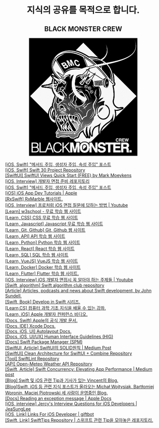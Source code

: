<h1 p align="center">
    지식의 공유를 목적으로 합니다.
</h1 p>
<h2 p align="center">
    BLACK MONSTER CREW
</h2 p>

<p align="center">
    <img src="https://github.com/devKobe24/images/blob/main/BMC.jpg?raw=true" width=350>    
</p>

<p>
    <a href="https://medium.com/@techmsy/method-injection-constructor-injection-and-property-injection-in-swift-b719641cd04f" target="_blank" title="미디움 포스트">[iOS, Swift] "메서드 주입, 생성자 주입, 속성 주입" 포스트</a>
    <br>
    <a href="https://github.com/soapyigu/Swift-30-Projects" target="_blank" title="깃헙 레포지토리">[iOS, Swift] Swift 30 Project Repository</a>
    <br>
    <a href="https://www.bigmountainstudio.com/free-swiftui-book" target="_blank" title="SwiftUI 무료 학습 자료">[SwiftUI] SwiftUI Views Quick Start (FREE) by Mark Moeykens</a>
    <br>
    <a href="" target="_blank" title="">[iOS, Interview] 개발자 면접 준비 레포지토리</a>
    <br>
    <a href="https://github.com/mirasaujan/iOS-interview-prep?tab=readme-ov-file" target="_blank" title="깃헙 레포">[iOS, Swift] "메서드 주입, 생성자 주입, 속성 주입" 포스트</a>
    <br>
    <a href="https://developer.apple.com/tutorials/app-dev-training/" target="_blank" title="iOS App Dev Tutorials | Apple">[iOS] iOS App Dev Tutorials | Apple</a>
    <br>
    <a href="https://rxmarbles.com/" target="_blank" title="">[RxSwift] RxMarble 웹사이트.</a>
    <br>
    <a href="https://youtu.be/HiXPGdtUW8U?si=Nls8rURIZBnEN1Kp" target="_blank" title="">[iOS, Interview] 프로처럼 iOS 면접 질문에 답하는 방법 | Youtube</a>
    <br>
    <a href="https://www.w3schools.com" target="_blank" title="HTML 학습">[Learn] w3school - 무료 학습 웹 사이트</a>
    <br>
    <a href="https://web.dev/learn/css" target="_blank" title="css 학습">[Learn, CSS] CSS 무료 학습 웹 사이트</a>
    <br>
    <a href="https://javascript.info" target="_blank" title="JS 학습">[Learn, Javascript] Javascript 무료 학습 웹 사이트</a>
    <br>
    <a href="https://git-scm.com" target="_blank" title="git,github 학습">[Learn, Git, Github] Git, Github 웹 사이트</a>
    <br>
    <a href="https://rapidapi.com/learn" target="_blank" title="API">[Learn, API] API 학습 웹 사이트</a>
    <br>
    <a href="https://learnpython.org" target="_blank" title="python">[Learn, Python] Python 학습 웹 사이트</a>
    <br>
    <a href="https://react-tutorial.app" target="_blank" title="react">[Learn, React] React 학습 웹 사이트</a>
    <br>
    <a href="https://SQLbolt.com" target="_blank" title="SQL">[Learn, SQL] SQL 학습 웹 사이트</a>
    <br>
    <a href="https://learnvue.co" target="_blank" title="VueJS">[Learn, VueJS] VueJS 학습 웹 사이트</a><br>
    <a href="https://docker-curriculum.com" target="_blank" title="docker">[Learn, Docker] Docker 학습 웹 사이트</a>
    <br>
    <a href="https://flutter.dev/learn" target="_blank" title="flutter">[Learn, Flutter] Flutter 학습 웹 사이트.</a>
    <br>
    <a href="https://youtu.be/XTAziR-tY-A?si=I_7Uzal0EnVTslgw" target="_blank" title="interview">[iOS, Interview] iOS 개발자 면접시 꼭 알아야 하는 주제들 | Youtube</a>
    <br>
    <a href="https://github.com/kodecocodes/swift-algorithm-club" target="_blank" title="algorithm">[Swift, algorithm] Swift algorithm club repository</a>
    <br>
    <a href="https://www.swiftbysundell.com/" target="_blank" title="swiftbysundell">[Article] Articles, podcasts and news about Swift development, by John Sundell.</a>
    <br>
    <a href="https://books.apple.com/kr/book-series/develop-in-swift/id1483863177" target="_blank" title="Develop in Swift 시리즈">[Swift, Book] Develop in Swift 시리즈.</a>
    <br>
    <a href="https://www.edwith.org/cs50" target="_blank" title="CS50">[Learn,CS] 컴퓨터 과학 기초 지식을 배울 수 있는 강좌.</a>
    <br>
    <a href="https://developer.apple.com/videos/all-videos/" target="_blank" title="wwdc">[Learn, iOS] Apple 개발자 컨퍼런스 비디오.</a>
    <br>
    <a href="https://developer.apple.com/documentation/" target="_blank" title="apple doc">[Docs, Swift] Apple의 공식 개발 문서.</a>
    <br>
    <a href="https://developer.apple.com/documentation/xcode/" target="_blank" title="xcode">[Docs, IDE] Xcode Docs.</a>
    <br>
    <a href="https://developer.apple.com/library/archive/documentation/UserExperience/Conceptual/AutolayoutPG/index.html" target="_blank" title="autolayout">[Docs, iOS, UI] Autolayout Docs.</a>
    <br>
    <a href="https://developer.apple.com/design/human-interface-guidelines/" target="_blank" title="">[Docs, iOS, UI/UX] Human Interface Guidelines (HIG)</a>
    <br>
    <a href="https://developer.apple.com/documentation/xcode/swift-packages" target="_blank" title="SPM">[Docs] Swift Package Manager (SPM)</a>
    <br>
    <a href="https://medium.com/@epdsant/princ%C3%ADpios-solid-no-swiftui-432a9e3c49c7" target="_blank" title="SwiftUI SOLID">[SwiftUI, Article] SwiftUI의 SOLID원칙 | Medium Post</a>
    <br>
    <a href="https://github.com/nalexn/clean-architecture-swiftui" target="_blank" title="SwiftUI clean archiecture">[SwiftUI] Clean Architecture for SwiftUI + Combine Repository</a>
    <br>
    <a href="https://github.com/realm/SwiftLint" target="_blank" title="SwiftLint">[Tool] SwiftLint Repository</a>
    <br>
    <a href="https://github.com/open-meteo/open-meteo" target="_blank" title="Open weather api">[API] Open-Meteo Weather API Repository</a>
    <br>
    <a href="https://elamir.medium.com/swift-concurrency-elevating-app-performance-ded830db5be4" target="_blank" title="swift concurrency">[Swift, Article] Swift Concurrency: Elevating App Performance | Medium post</a>
    <br>
    <a href="https://www.swiftwithvincent.com/" target="_blank" title="swift with vincent">[Blog] Swift 및 iOS 관련 Tip과 기사가 있는 Vincent의 Blog.</a>
    <br>
    <a href="https://swifting.io/" target="_blank" title="Swifting blog">[Blog]Swift, iOS 등 관련 지식 포스트가 올라오는 Michał Wojtysiak, Bartłomiej Woronin, Maciej Piotrowski 세 사람이 운영중인 Blog.</a>
    <br>
    <a href="https://developer.apple.com/documentation/xcode/reading-an-exception-message/" target="_blank" title="apple docs">[Docs] Reading an exception message | Apple Docs</a>
    <br>
    <a href="https://github.com/JeaSungLEE/iOSInterviewquestions" target="_blank" title="jercy">[iOS, interview] Jercy's Interview Questions for iOS Developers | JeaSungLee</a>
    <br>
    <a href="https://github.com/giftbott/iOSDevLinks" target="_blank" title="giftbot">[iOS, Link] Links For iOS Developer | giftbot</a>
    <br>
    <a href="https://github.com/devKobe24/SwiftTips" target="_blank" title="SwiftTips">[Swift, Link] SwiftTips Repository | 스위프트 관련 Tip을 모아놓은 레포지토리.</a>
    <br>
</p>
